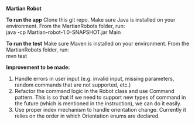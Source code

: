 **Martian Robot**

**To run the app**
Clone this git repo. 
Make sure Java is installed on your environment.
From the MartianRobots folder, run: </br>
java -cp Martian-robot-1.0-SNAPSHOT.jar Main


**To run the test**
Make sure Maven is installed on your environment.
From the MartianRobots folder, run: </br>
mvn test


**Improvement to be made:**
1. Handle errors in user input (e.g. invalid input, missing parameters, random commands that are not supported, etc.)
2. Refactor the command logic in the Robot class and use Command pattern. This is so that if we need to support new types of command in the future (which is mentioned in the instruction), we can do it easily. 
3. Use proper index mechanism to handle orientation change. Currently it relies on the order in which Orientation enums are declared.
